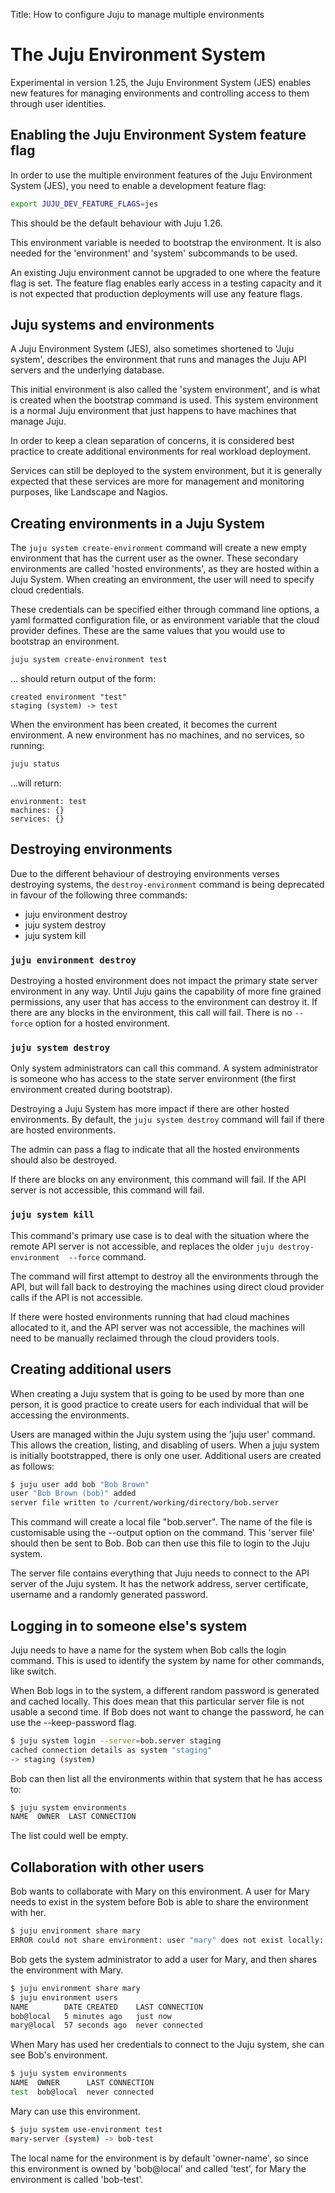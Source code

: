 Title: How to configure Juju to manage multiple environments

# The Juju Environment System

Experimental in version 1.25, the Juju Environment System (JES) enables new 
features for managing environments and controlling access to them through user 
identities.

## Enabling the Juju Environment System feature flag

In order to use the multiple environment features of the Juju Environment System 
(JES), you need to enable a development feature flag:

```bash
export JUJU_DEV_FEATURE_FLAGS=jes
```

This should be the default behaviour with Juju 1.26.

This environment variable is needed to bootstrap the environment. It is also
needed for the 'environment' and 'system' subcommands to be used.

An existing Juju environment cannot be upgraded to one where the feature flag
is set. The feature flag enables early access in a testing capacity and it is
not expected that production deployments will use any feature flags.

## Juju systems and environments

A Juju Environment System (JES), also sometimes shortened to 'Juju system',
describes the environment that runs and manages the Juju API servers and the
underlying database.

This initial environment is also called the 'system environment', and is what is
created when the bootstrap command is used.  This system environment is a
normal Juju environment that just happens to have machines that manage Juju.

In order to keep a clean separation of concerns, it is considered best
practice to create additional environments for real workload deployment.

Services can still be deployed to the system environment, but it is generally
expected that these services are more for management and monitoring purposes,
like Landscape and Nagios.


## Creating environments in a Juju System

The `juju system create-environment` command will create a new empty
environment that has the current user as the owner. These secondary
environments are called 'hosted environments', as they are hosted within a
Juju System. When creating an environment, the user will need to specify cloud
credentials.

These credentials can be specified either through command line options, a yaml
formatted configuration file, or as environment variable that the cloud
provider defines. These are the same values that you would use to bootstrap an
environment.

```bash
juju system create-environment test
```
... should return output of the form:

```no-highlight
created environment "test"
staging (system) -> test
```

When the environment has been created, it becomes the current environment. A
new environment has no machines, and no services, so running:

```bash
juju status
```
...will return:

```no-highlight
environment: test
machines: {}
services: {}
```

## Destroying environments

Due to the different behaviour of destroying environments verses destroying
systems, the `destroy-environment` command is being deprecated in favour of
the following three commands:

- juju environment destroy
- juju system destroy
- juju system kill

### `juju environment destroy`

Destroying a hosted environment does not impact the primary state server
environment in any way.  Until Juju gains the capability of more fine grained
permissions, any user that has access to the environment can destroy it.  If
there are any blocks in the environment, this call will fail. There is no
`--force` option for a hosted environment.

### `juju system destroy`

Only system administrators can call this command. A system administrator is
someone who has access to the state server environment (the first environment
created during bootstrap).

Destroying a Juju System has more impact if there are other hosted
environments. By default, the `juju system destroy` command will fail if there
are hosted environments.

The admin can pass a flag to indicate that all the hosted environments should
also be destroyed.

If there are blocks on any environment, this command will fail.  If the API
server is not accessible, this command will fail.

### `juju system kill`

This command's primary use case is to deal with the situation where the remote
API server is not accessible, and replaces the older `juju destroy-environment 
--force` command.

The command will first attempt to destroy all the environments through the
API, but will fall back to destroying the machines using direct cloud provider
calls if the API is not accessible.

If there were hosted environments running that had cloud machines allocated to
it, and the API server was not accessible, the machines will need to be
manually reclaimed through the cloud providers tools.

## Creating additional users

When creating a Juju system that is going to be used by more than one person,
it is good practice to create users for each individual that will be accessing
the environments.

Users are managed within the Juju system using the 'juju user' command. This
allows the creation, listing, and disabling of users. When a juju system is
initially bootstrapped, there is only one user.  Additional users are created
as follows:

```bash
$ juju user add bob "Bob Brown"
user "Bob Brown (bob)" added
server file written to /current/working/directory/bob.server
```

This command will create a local file "bob.server". The name of the file is
customisable using the --output option on the command. This 'server file'
should then be sent to Bob. Bob can then use this file to login to the Juju
system.

The server file contains everything that Juju needs to connect to the API
server of the Juju system. It has the network address, server certificate,
username and a randomly generated password.

## Logging in to someone else's system

Juju needs to have a name for the system when Bob calls the login command.
This is used to identify the system by name for other commands, like switch.

When Bob logs in to the system, a different random password is generated and
cached locally. This does mean that this particular server file is not usable
a second time. If Bob does not want to change the password, he can use the
--keep-password flag.

```bash
$ juju system login --server=bob.server staging
cached connection details as system "staging"
-> staging (system)
```

Bob can then list all the environments within that system that he has access
to:

```bash
$ juju system environments
NAME  OWNER  LAST CONNECTION
```

The list could well be empty.

## Collaboration with other users

Bob wants to collaborate with Mary on this environment. A user for Mary needs
to exist in the system before Bob is able to share the environment with her.

```bash
$ juju environment share mary
ERROR could not share environment: user "mary" does not exist locally: user "mary" not found
```

Bob gets the system administrator to add a user for Mary, and then shares the
environment with Mary.

```bash
$ juju environment share mary
$ juju environment users
NAME        DATE CREATED    LAST CONNECTION
bob@local   5 minutes ago   just now
mary@local  57 seconds ago  never connected
```

When Mary has used her credentials to connect to the Juju system, she can see
Bob's environment.

```bash
$ juju system environments
NAME  OWNER      LAST CONNECTION
test  bob@local  never connected
```

Mary can use this environment.

```bash
$ juju system use-environment test
mary-server (system) -> bob-test
```

The local name for the environment is by default 'owner-name', so since this
environment is owned by 'bob@local' and called 'test', for Mary the environment
is called 'bob-test'.

